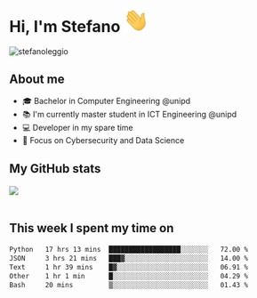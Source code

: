 # Hi, I'm Stefano <img src="https://raw.githubusercontent.com/stefanoleggio/stefanoleggio/main/images/wave.gif" width="45px">

<p align="left"> <img src="https://komarev.com/ghpvc/?username=stefanoleggio&label=Views&color=blue&style=plastic" alt="stefanoleggio" /></p>

## About me
- 🎓 Bachelor in Computer Engineering @unipd
- 📚 I'm currently master student in ICT Engineering @unipd
- 💻 Developer in my spare time
- 🎯 Focus on Cybersecurity and Data Science


## My GitHub stats

<a href="https://github.com/anuraghazra/github-readme-stats" >
  <img align="center" src="https://github-readme-stats.vercel.app/api/top-langs/?username=stefanoleggio&langs_count=10&hide=html,blade&layout=compact&count_private=true&theme=swift" />
</a>
</br>
</br>

## This week I spent my time on


<!--START_SECTION:waka-->
```text
Python   17 hrs 13 mins  ██████████████████░░░░░░░   72.00 % 
JSON     3 hrs 21 mins   ███▓░░░░░░░░░░░░░░░░░░░░░   14.00 % 
Text     1 hr 39 mins    █▓░░░░░░░░░░░░░░░░░░░░░░░   06.91 % 
Other    1 hr 1 min      █░░░░░░░░░░░░░░░░░░░░░░░░   04.29 % 
Bash     20 mins         ▒░░░░░░░░░░░░░░░░░░░░░░░░   01.43 % 
```
<!--END_SECTION:waka-->

